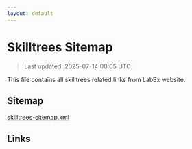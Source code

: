 ```yaml
---
layout: default
---
```


# Skilltrees Sitemap

> Last updated: 2025-07-14 00:05 UTC

This file contains all skilltrees related links from LabEx website.

## Sitemap

[skilltrees-sitemap.xml](https://labex.io/skilltrees-sitemap.xml)

## Links

